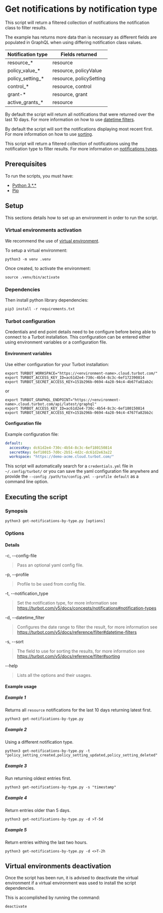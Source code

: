 # Get notifications by notification type

This script will return a filtered collection of notifications the notification class to filter results.

The example has returns more data than is necessary as different fields are populated in GraphQL when using differing
notification class values.

| Notification type  | Fields returned         |
|--------------------|-------------------------|
| resource_*         | resource                |
| policy_value_*     | resource, policyValue   |
| policy_setting_*   | resource, policySetting |
| control_*          | resource, control       |
| grant-*            | resource, grant         |
| active_grants_*    | resource                |

By default the script will return all notifications that were returned over the last 10 days.
For more information on how to use [datetime filters](https://turbot.com/v5/docs/reference/filter#datetime-filters).

By default the script will sort the notifications displaying most recent first.
For more information on how to use [sorting](https://turbot.com/v5/docs/reference/filter#sorting).

This script will return a filtered collection of notifications using the notification type to filter results.
For more information on [notifications types](https://turbot.com/v5/docs/concepts/notifications#notification-types).

## Prerequisites

To run the scripts, you must have:

- [Python 3.\*.*](https://www.python.org/downloads/)
- [Pip](https://pip.pypa.io/en/stable/installing/)

## Setup

This sections details how to set up an environment in order to run the script.

### Virtual environments activation

We recommend the use of [virtual environment](https://docs.python.org/3/library/venv.html).

To setup a virtual environment:

```shell
python3 -m venv .venv
```

Once created, to activate the environment:

```shell
source .venv/bin/activate
```

### Dependencies

Then install python library dependencies:

```shell
pip3 install -r requirements.txt
```

### Turbot configuration

Credentials and end point details need to be configure before being able to connect to a Turbot installation.
This configuration can be entered either using environment variables or a configuration file.

#### Environment variables

Use either configuration for your Turbot installation:

```shell
export TURBOT_WORKSPACE="https://<environment-name>.cloud.turbot.com/"
export TURBOT_ACCESS_KEY_ID=ac61d2e4-730c-4b54-8c3c-6ef172390814
export TURBOT_SECRET_ACCESS_KEY=151b296b-0694-4a28-94c4-4b67fa82ab2c
```

or

```shell
export TURBOT_GRAPHQL_ENDPOINT="https://<environment-name>.cloud.turbot.com/api/latest/graphql"
export TURBOT_ACCESS_KEY_ID=ac61d2e4-730c-4b54-8c3c-6ef180150814
export TURBOT_SECRET_ACCESS_KEY=151b296b-0694-4a28-94c4-4767fa82bb2c
```

#### Configuration file

Example configuration file:

```yaml
default:
  accessKey: dc61d2e4-730c-4b54-8c3c-6ef180150814
  secretKey: 6ef18015-7d0c-2b51-4d2c-dc61d2e63a22
  workspace: "https://demo-acme.cloud.turbot.com/"
```

This script will automatically search for a `credentials.yml` file in `~/.config/turbot/` or you can save the yaml configuration file anywhere and provide the `--config /path/to/config.yml --profile default` as a command line option.

## Executing the script

### Synopsis

```shell
python3 get-notifications-by-type.py [options]
```

### Options

#### Details

-c, --config-file

> Pass an optional yaml config file.

-p, --profile

> Profile to be used from config file.

-t, --notification_type

> Set the notification type, for more information see https://turbot.com/v5/docs/concepts/notifications#notification-types

-d, --datetime_filter

> Configures the date range to filter the result, for more information see https://turbot.com/v5/docs/reference/filter#datetime-filters

-s, --sort

> The field to use for sorting the results, for more information see https://turbot.com/v5/docs/reference/filter#sorting

--help

> Lists all the options and their usages.

#### Example usage

##### Example 1

Returns all `resource` notifications for the last 10 days returning latest first.

```shell
python3 get-notifications-by-type.py 
```

##### Example 2

Using a different notification type.

```shell
python3 get-notifications-by-type.py -t "policy_setting_created,policy_setting_updated,policy_setting_deleted"
```

##### Example 3

Run returning oldest entries first.

```shell
python3 get-notifications-by-type.py -s "timestamp"
```

##### Example 4

Return entries older than 5 days.

```shell
python3 get-notifications-by-type.py -d >T-5d
```

##### Example 5

Return entries withing the last two hours.

```shell
python3 get-notifications-by-type.py -d <>T-2h
```

## Virtual environments deactivation

Once the script has been run, it is advised to deactivate the virtual environment if a virtual environment was used
to install the script dependencies.

This is accomplished by running the command:

```shell
deactivate
```